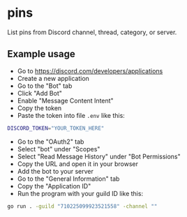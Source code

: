 # pins

List pins from Discord channel, thread, category, or server.

## Example usage

- Go to <https://discord.com/developers/applications>
- Create a new application
- Go to the "Bot" tab
- Click "Add Bot"
- Enable "Message Content Intent"
- Copy the token
- Paste the token into file `.env` like this:

```bash
DISCORD_TOKEN="YOUR_TOKEN_HERE"
```

- Go to the "OAuth2" tab
- Select "bot" under "Scopes"
- Select "Read Message History" under "Bot Permissions"
- Copy the URL and open it in your browser
- Add the bot to your server
- Go to the "General Information" tab
- Copy the "Application ID"
- Run the program with your guild ID like this:

```bash
go run . -guild "710225099923521558" -channel ""
```
